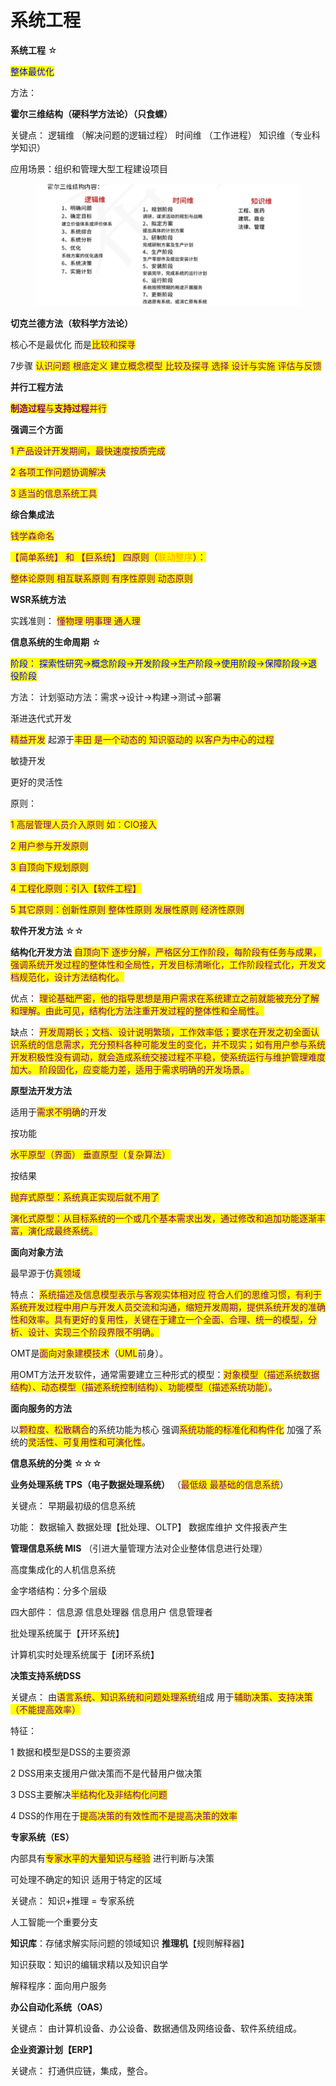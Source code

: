 # 系统工程

**系统工程** ☆&#x20;

<mark style="color:blue;">整体最优化</mark>

方法：

**霍尔三维结构（硬科学方法论）（只食螺）**

&#x20;关键点： 逻辑维 （解决问题的逻辑过程） 时间维 （工作进程） 知识维（专业科学知识）

应用场景：组织和管理大型工程建设项目

<figure><img src="../.gitbook/assets/1.png" alt=""><figcaption></figcaption></figure>

**切克兰德方法（软科学方法论）**&#x20;

核心不是最优化 而是<mark style="color:purple;">比较和探寻</mark>

7步骤 <mark style="color:purple;">认识问题 根底定义 建立概念模型 比较及探寻 选择 设计与实施 评估与反馈</mark>

**并行工程方法**&#x20;

<mark style="color:purple;">**制造过程**</mark><mark style="color:purple;">与</mark><mark style="color:purple;">**支持过程**</mark><mark style="color:purple;">并行</mark>&#x20;

**强调三个方面**&#x20;

<mark style="color:purple;">1 产品设计开发期间，最快速度按质完成</mark>&#x20;

<mark style="color:purple;">2 各项工作问题协调解决</mark>&#x20;

<mark style="color:purple;">3 适当的信息系统工具</mark>



**综合集成法**&#x20;

<mark style="color:purple;">钱学森命名</mark>&#x20;

<mark style="color:purple;">【简单系统】 和 【巨系统】 四原则（</mark><mark style="color:orange;">联动整序</mark><mark style="color:purple;">）：</mark>&#x20;

<mark style="color:purple;">整体论原则 相互联系原则 有序性原则 动态原则</mark>



**WSR系统方法**&#x20;

实践准则： <mark style="color:purple;">懂物理 明事理 通人理</mark>



**信息系统的生命周期** ☆&#x20;

<mark style="color:blue;">阶段： 探索性研究->概念阶段->开发阶段->生产阶段->使用阶段->保障阶段->退役阶段</mark>

方法： 计划驱动方法：需求->设计->构建->测试->部署&#x20;



渐进迭代式开发&#x20;

<mark style="color:purple;">精益开发</mark> 起源于<mark style="color:purple;">丰田 是一个动态的 知识驱动的 以客户为中心的过程</mark>&#x20;



敏捷开发&#x20;

更好的灵活性

原则：&#x20;

<mark style="color:purple;">1 高层管理人员介入原则 如：CIO接入</mark>&#x20;

<mark style="color:purple;">2 用户参与开发原则</mark>&#x20;

<mark style="color:purple;">3 自顶向下规划原则</mark>&#x20;

<mark style="color:purple;">4 工程化原则：引入【软件工程】</mark>&#x20;

<mark style="color:purple;">5 其它原则：创新性原则 整体性原则 发展性原则 经济性原则</mark>



**软件开发方法** ☆☆&#x20;

**结构化开发方法** <mark style="color:purple;">自顶向下 逐步分解，严格区分工作阶段，每阶段有任务与成果，强调系统开发过程的整体性和全局性，开发目标清晰化，工作阶段程式化，开发文档规范化，设计方法结构化。</mark>

优点： <mark style="color:purple;">理论基础严密，他的指导思想是用户需求在系统建立之前就能被充分了解和理解。由此可见，结构化方法注重开发过程的整体性和全局性。</mark>

缺点： <mark style="color:purple;">开发周期长；文档、设计说明繁琐，工作效率低；要求在开发之初全面认识系统的信息需求，充分预料各种可能发生的变化，并不现实；如有用户参与系统开发积极性没有调动，就会造成系统交接过程不平稳，使系统运行与维护管理难度加大。 阶段固化，应变能力差，适用于需求明确的开发场景。</mark>



**原型法开发方法**&#x20;

适用于<mark style="color:purple;">需求不明确</mark>的开发

按功能&#x20;

<mark style="color:purple;">水平原型（界面） 垂直原型（复杂算法）</mark>

按结果&#x20;

<mark style="color:purple;">抛弃式原型：系统真正实现后就不用了</mark>&#x20;

<mark style="color:purple;">演化式原型：从目标系统的一个或几个基本需求出发，通过修改和追加功能逐渐丰富，演化成最终系统。</mark>



**面向对象方法**&#x20;

最早源于仿<mark style="color:purple;">真领域</mark>&#x20;

特点： <mark style="color:purple;">系统描述及信息模型表示与客观实体相对应 符合人们的思维习惯，有利于系统开发过程中用户与开发人员交流和沟通，缩短开发周期，提供系统开发的准确性和效率。具有更好的复用性，关键在于建立一个全面、合理、统一的模型，分析、设计、实现三个阶段界限不明确。</mark>



OMT是<mark style="color:purple;">面向对象建模技术</mark>（<mark style="color:purple;">UML</mark>前身）。

用OMT方法开发软件，通常需要建立三种形式的模型：<mark style="color:purple;">对象模型（描述系统数据结构）、动态模型（描述系统控制结构）、功能模型（描述系统功能）</mark>。



**面向服务的方法**&#x20;

以<mark style="color:purple;">颗粒度、松散耦合</mark>的系统功能为核心 强调<mark style="color:purple;">系统功能的标准化和构件化</mark> 加强了系统的<mark style="color:purple;">灵活性、可复用性和可演化性</mark>。



**信息系统的分类** ☆☆☆

**业务处理系统 TPS（电子数据处理系统）** （<mark style="color:purple;">最低级 最基础的信息系统</mark>）&#x20;

关键点： 早期最初级的信息系统&#x20;

功能： 数据输入 数据处理【批处理、OLTP】 数据库维护 文件报表产生



**管理信息系统 MIS** （引进大量管理方法对企业整体信息进行处理）&#x20;

高度集成化的人机信息系统

金字塔结构：分多个层级&#x20;

四大部件： 信息源 信息处理器 信息用户 信息管理者&#x20;



批处理系统属于【开环系统】&#x20;

计算机实时处理系统属于【闭环系统】



**决策支持系统DSS**&#x20;

关键点： 由<mark style="color:purple;">语言系统、知识系统和问题处理系统</mark>组成 用于<mark style="color:purple;">辅助决策、支持决策（不能提高效率）</mark>&#x20;

特征：

&#x20;1 数据和模型是DSS的主要资源&#x20;

2 DSS用来支援用户做决策而不是代替用户做决策

&#x20;3 DSS主要解决<mark style="color:purple;">半结构化及非结构化问题</mark>&#x20;

4 DSS的作用在于<mark style="color:purple;">提高决策的有效性而不是提高决策的效率</mark>



**专家系统（ES）**&#x20;

内部具有<mark style="color:purple;">专家水平的大量知识与经验</mark> 进行判断与决策&#x20;

可处理不确定的知识 适用于特定的区域&#x20;

关键点： 知识+推理 = 专家系统&#x20;

人工智能一个重要分支

**知识库**：存储求解实际问题的领域知识 **推理机**【规则解释器】&#x20;

知识获取：知识的编辑求精以及知识自学&#x20;

解释程序：面向用户服务



**办公自动化系统（OAS）**&#x20;

关键点： 由计算机设备、办公设备、数据通信及网络设备、软件系统组成。



**企业资源计划【ERP】**&#x20;

关键点： 打通供应链，集成，整合。
